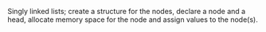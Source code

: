 Singly linked lists; create a structure for the nodes, declare a node and a head, allocate memory space for the node and assign values to the node(s).
